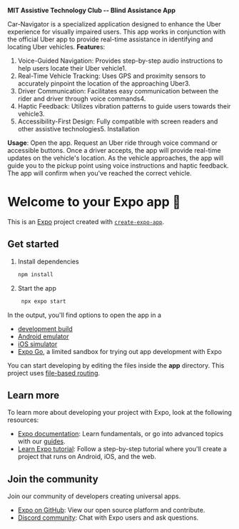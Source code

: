 
**MIT Assistive Technology Club -- Blind Assistance App**

Car-Navigator is a specialized application designed to enhance the Uber experience for visually impaired users. This app works in conjunction with the official Uber app to provide real-time assistance in identifying and locating Uber vehicles.
**Feature**s:
1. Voice-Guided Navigation: Provides step-by-step audio instructions to help users locate their Uber vehicle1.
2. Real-Time Vehicle Tracking: Uses GPS and proximity sensors to accurately pinpoint the location of the approaching Uber3.
3. Driver Communication: Facilitates easy communication between the rider and driver through voice commands4.
4. Haptic Feedback: Utilizes vibration patterns to guide users towards their vehicle3.
5. Accessibility-First Design: Fully compatible with screen readers and other assistive technologies5.
Installation

**Usage**:
Open the app.
Request an Uber ride through voice command or accessible buttons.
Once a driver accepts, the app will provide real-time updates on the vehicle's location.
As the vehicle approaches, the app will guide you to the pickup point using voice instructions and haptic feedback.
The app will confirm when you've reached the correct vehicle.



# Welcome to your Expo app 👋

This is an [Expo](https://expo.dev) project created with [`create-expo-app`](https://www.npmjs.com/package/create-expo-app).

## Get started

1. Install dependencies

   ```bash
   npm install
   ```

2. Start the app

   ```bash
    npx expo start
   ```

In the output, you'll find options to open the app in a

- [development build](https://docs.expo.dev/develop/development-builds/introduction/)
- [Android emulator](https://docs.expo.dev/workflow/android-studio-emulator/)
- [iOS simulator](https://docs.expo.dev/workflow/ios-simulator/)
- [Expo Go](https://expo.dev/go), a limited sandbox for trying out app development with Expo

You can start developing by editing the files inside the **app** directory. This project uses [file-based routing](https://docs.expo.dev/router/introduction).

## Learn more

To learn more about developing your project with Expo, look at the following resources:

- [Expo documentation](https://docs.expo.dev/): Learn fundamentals, or go into advanced topics with our [guides](https://docs.expo.dev/guides).
- [Learn Expo tutorial](https://docs.expo.dev/tutorial/introduction/): Follow a step-by-step tutorial where you'll create a project that runs on Android, iOS, and the web.

## Join the community

Join our community of developers creating universal apps.

- [Expo on GitHub](https://github.com/expo/expo): View our open source platform and contribute.
- [Discord community](https://chat.expo.dev): Chat with Expo users and ask questions.
